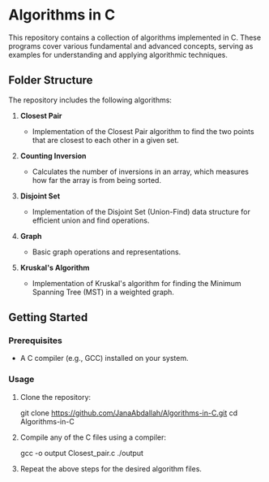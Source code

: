# Algorithms in C

This repository contains a collection of algorithms implemented in C. These programs cover various fundamental and advanced concepts, serving as examples for understanding and applying algorithmic techniques.

## Folder Structure

The repository includes the following algorithms:

1. **Closest Pair**
   - Implementation of the Closest Pair algorithm to find the two points that are closest to each other in a given set.

2. **Counting Inversion**
   - Calculates the number of inversions in an array, which measures how far the array is from being sorted.

3. **Disjoint Set**
   - Implementation of the Disjoint Set (Union-Find) data structure for efficient union and find operations.

4. **Graph**
   - Basic graph operations and representations.

5. **Kruskal's Algorithm**
   - Implementation of Kruskal's algorithm for finding the Minimum Spanning Tree (MST) in a weighted graph.

## Getting Started

### Prerequisites
- A C compiler (e.g., GCC) installed on your system.

### Usage
1. Clone the repository:
   
   git clone https://github.com/JanaAbdallah/Algorithms-in-C.git
   cd Algorithms-in-C

3. Compile any of the C files using a compiler:
   
   gcc -o output Closest_pair.c
   ./output


5. Repeat the above steps for the desired algorithm files.
